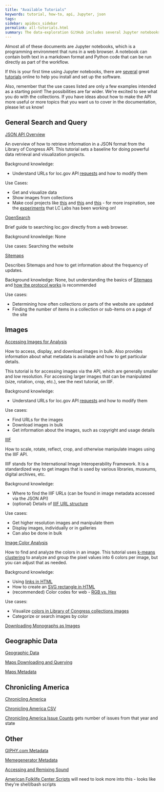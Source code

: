 ```yaml
---
title: "Available Tutorials"
keywords: tutorial, how-to, api, Jupyter, json
tags:
sidebar: apidocs_sidebar
permalink: all-tutorials.html
summary: The data-exploration GitHub includes several Jupyter notebooks and other files that contain tutorials on how to use the API, with example scripts. The tutorials are loosely categorized by topic. Under each heading, you can find details on what the tutorial documents contain, the complexity and assumed background knowledge, and possible use cases and adaptations of the code provided.
---
```


Almost all of these documents are Jupyter notebooks, which is a programming environment that runs in a web browser. A notebook can contain both text in a markdown format and Python code that can be run directly as part of the workflow.

If this is your first time using Jupyter notebooks, there are [several](https://reproducible-science-curriculum.github.io/workshop-RR-Jupyter/setup/) great [tutorials](https://programminghistorian.org/en/lessons/jupyter-notebooks) online to help you install and set up the software.

Also, remember that the use cases listed are only a few examples intended as a starting point! The possibilities are far wider. We're excited to see what you do with the collections. If you have ideas about how to make the API more useful or more topics that you want us to cover in the documentation, please let us know!

## General Search and Query

[JSON API Overview](https://github.com/LibraryOfCongress/data-exploration/blob/master/LOC.gov%20JSON%20API.ipynb)

An overview of how to retrieve information in a JSON format from the Library of Congress API. This tutorial sets a baseline for doing powerful data retrieval and visualization projects.

Background knowledge:
* Understand URLs for loc.gov API [requests](requests.html) and how to modify them

Use Cases:
* Get and visualize data
* Show images from collections
* Make cool projects like [this](https://library-of-time.glitch.me/) and [this](https://jeffreyshen19.github.io/political-cartoon-visualizer/) and [this](https://loc-photo-roulette.glitch.me/) - for more inspiration, see the [experiments](https://labs.loc.gov/work/experiments/?st=gallery) that LC Labs has been working on!

[OpenSearch](https://github.com/LibraryOfCongress/data-exploration/blob/master/OpenSearch.ipynb)

Brief guide to searching loc.gov directly from a web browser.

Background knowledge: None

Use cases: Searching the website

[Sitemaps](https://github.com/LibraryOfCongress/data-exploration/blob/master/Sitemap.ipynb)

Describes Sitemaps and how to get information about the frequency of updates.

Background knowledge: None, but understanding the basics of [Sitemaps](https://www.sitemaps.org/) and [how the protocol works](https://www.sitemaps.org/protocol.html) is recommended

Use cases:
* Determining how often collections or parts of the website are updated
* Finding the number of items in a collection or sub-items on a page of the site

## Images

[Accessing Images for Analysis](https://github.com/LibraryOfCongress/data-exploration/blob/master/Accessing%20images%20for%20analysis.ipynb)

How to access, display, and download images in bulk. Also provides information about what metadata is available and how to get particular details.

This tutorial is for accessing images via the API, which are generally smaller and low resolution. For accessing larger images that can be manipulated (size, rotation, crop, etc.), see the next tutorial, on IIIF.

Background knowledge:
* Understand URLs for loc.gov API [requests](requests.html) and how to modify them

Use cases:
* Find URLs for the images
* Download images in bulk
* Get information about the images, such as copyright and usage details

[IIIF](https://github.com/LibraryOfCongress/data-exploration/blob/master/IIIF.ipynb)

How to scale, rotate, reflect, crop, and otherwise manipulate images using the IIIF API.

IIIF stands for the International Image Interoperability Framework. It is a standardized way to get images that is used by various libraries, museums, digital archives, etc.

Background knowledge:
* Where to find the IIIF URLs (can be found in image metadata accessed via the JSON API)
* (optional) Details of [IIIF URL structure](https://iiif.io/api/image/2.1/#table-of-contents)

Use cases:
* Get higher resolution images and manipulate them
* Display images, individually or in galleries
* Can also be done in bulk

[Image Color Analysis](https://github.com/LibraryOfCongress/data-exploration/blob/master/Dominant%20colors.ipynb)

How to find and analyze the colors in an image. This tutorial uses [k-means clustering](https://jakevdp.github.io/PythonDataScienceHandbook/05.11-k-means.html) to analyze and group the pixel values into 6 colors per image, but you can adjust that as needed.

Background knowledge:
* Using [links in HTML](https://www.w3schools.com/tags/att_a_href.asp)
* How to create an [SVG rectangle in HTML](https://www.w3schools.com/graphics/svg_rect.asp)
* (recommended) Color codes for web - [RGB vs. Hex](https://goedemorgenwp.com/make-site-colorful-color-use-hex-vs-rgb/)

Use cases:
* Visualize [colors in Library of Congress collections images](https://loc-colors.glitch.me/)
* Categorize or search images by color

[Downloading Monographs as Images](https://github.com/LibraryOfCongress/data-exploration/blob/master/Downloading_Monographs_as_Images_in_Rosenwald_Collection/Downloading%20Monographs%20as%20Images%20in%20Rosenwald%20Collection.ipynb)

## Geographic Data

[Geographic Data](https://github.com/LibraryOfCongress/data-exploration/blob/master/Extracting%20location%20data%20for%20geovisualization.ipynb)

[Maps Downloading and Querying](https://github.com/LibraryOfCongress/data-exploration/blob/master/maps/maps-downloading-querying.ipynb)

[Maps Metadata](https://github.com/LibraryOfCongress/data-exploration/blob/master/maps/maps-analyzing-metadata.ipynb)

## Chronicling America

[Chronicling America](https://github.com/LibraryOfCongress/data-exploration/blob/master/ChronAm%20API%20Samples.ipynb)

[Chronicling America CSV](https://github.com/LibraryOfCongress/data-exploration/tree/master/chronam_all_digitized)

[Chronicling America Issue Counts](https://github.com/LibraryOfCongress/data-exploration/tree/master/chronam_issue_counts) gets number of issues from that year and state

## Other

[GIPHY.com Metadata](https://github.com/LibraryOfCongress/data-exploration/blob/master/getting_started_with_giphy.ipynb)

[Memegenerator Metadata](https://github.com/LibraryOfCongress/data-exploration/blob/master/getting_started_with_memegenerator.ipynb)

[Accessing and Remixing Sound](https://github.com/LibraryOfCongress/data-exploration/blob/master/loc_goes_lofi.ipynb)

[American Folklife Center Scripts](https://github.com/LibraryOfCongress/data-exploration/tree/master/americanfolklifecenter) will need to look more into this - looks like they're shell/bash scripts
